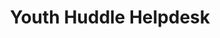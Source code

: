 ---
title: Youth Huddle Helpdesk
redirect_to: https://app.sli.do/event/2w8Bz96ZnTgtQRNScSbiKo/live/questions
redirect_from: 
  - /YH23Helpdesk
  - /yh23helpdesk
---